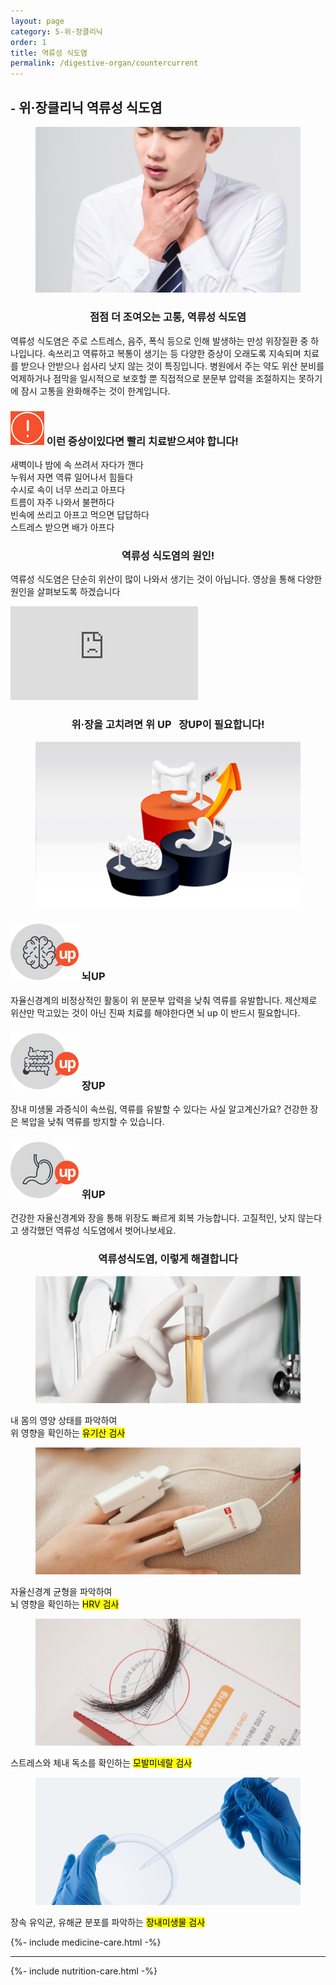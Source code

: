 ```yaml
---
layout: page
category: 5-위·장클리닉
order: 1
title: 역류성 식도염
permalink: /digestive-organ/countercurrent
---
```


<h2 class="content-heading">
  <small>-</small>
  <strong>위·장클리닉</strong> 역류성 식도염
</h2>

<figure>
  <img src="/assets/20190625083939.jpg" alt="">
</figure>

<h3 style="text-align:center">점점 더 조여오는 고통, 역류성 식도염</h3>
<p>역류성 식도염은 주로 스트레스, 음주, 폭식 등으로 인해 발생하는 만성 위장질환 중 하나입니다. 속쓰리고 역류하고 복통이 생기는 등 다양한 증상이 오래도록 지속되며 치료를 받으나 안받으나 쉽사리 낫지 않는 것이 특징입니다. 병원에서 주는 약도 위산 분비를 억제하거나 점막을 일시적으로 보호할 뿐 직접적으로 분문부 압력을 조절하지는 못하기에 잠시 고통을 완화해주는 것이 한계입니다.</p>

<div class="content-caution">
  <h3>
    <img src="/assets/icon-warning.svg" alt="">
    이런 증상이있다면 빨리 치료받으셔야 합니다!
  </h3>
  <p>
    새벽이나 밤에 속 쓰려서 자다가 깬다<br>
    누워서 자면 역류 일어나서 힘들다<br>
    수시로 속이 너무 쓰리고 아프다<br>
    트름이 자주 나와서 불편하다<br>
    빈속에 쓰리고 아프고 먹으면 답답하다<br>
    스트레스 받으면 배가 아프다
  </p>
</div>

<h3 style="text-align:center">역류성 식도염의 원인!</h3>
<p>역류성 식도염은 단순히 위산이 많이 나와서 생기는 것이 아닙니다. 영상을 통해 다양한 원인을 살펴보도록 하겠습니다</p>

<iframe src="https://www.youtube.com/embed/q9YgEdLcmvc" frameborder="0" allow="accelerometer; autoplay; encrypted-media; gyroscope; picture-in-picture" allowfullscreen></iframe>

<h3 style="text-align:center">위·장을 고치려면 <strong>위 UP &nbsp; 장UP</strong>이 필요합니다!</h3>
<figure>
  <img src="/assets/img-podium-bowels.jpg" alt="">
</figure>
<div class="content-iconcard">
  <h3>
    <img src="/assets/icon-up-brain.svg" alt="">
    뇌UP
  </h3>
  <p>자율신경계의 비정상적인 활동이 위 분문부 압력을 낮춰 역류를 유발합니다. 제산제로 위산만 막고있는 것이 아닌 진짜 치료를 해야한다면 뇌 up 이 반드시 필요합니다.</p>
</div>
<div class="content-iconcard">
  <h3>
    <img src="/assets/icon-up-bowels.svg" alt="">
    장UP
  </h3>
  <p>장내 미생물 과증식이 속쓰림, 역류를 유발할 수 있다는 사실 알고계신가요? 건강한 장은 복압을 낮춰 역류를 방지할 수 있습니다.</p>
</div>
<div class="content-iconcard">
  <h3>
    <img src="/assets/icon-up-stomach.svg" alt="">
    위UP
  </h3>
  <p>건강한 자율신경계와 장을 통해 위장도 빠르게 회복 가능합니다. 고질적인, 낫지 않는다고 생각했던 역류성 식도염에서 벗어나보세요.</p>
</div>

<h3 style="text-align:center">역류성식도염, 이렇게 해결합니다</h3>
<div class="content-casecard">
  <figure><img src="/assets/20190617103735.jpg" alt=""></figure>
  <p>내 몸의 영양 상태를 파악하여<br>위 영향을 확인하는 <mark>유기산 검사</mark></p>
</div>
<div class="content-casecard">
  <figure><img src="/assets/20190617105915.jpg" alt=""></figure>
  <p>자율신경계 균형을 파악하여<br>뇌 영향을 확인하는 <mark>HRV 검사</mark></p>
</div>
<div class="content-casecard">
  <figure><img src="/assets/20190625085033.jpg" alt=""></figure>
  <p>스트레스와 체내 독소를 확인하는 <mark>모발미네랄 검사</mark></p>
</div>
<div class="content-casecard">
  <figure><img src="/assets/20190617105953.jpg" alt=""></figure>
  <p>장속 유익균, 유해균 분포를 파악하는 <mark>장내미생물 검사</mark></p>
</div>

{%- include medicine-care.html -%}

<hr>

{%- include nutrition-care.html -%}
